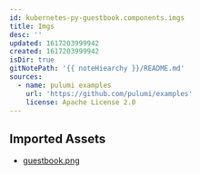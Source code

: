```yaml
---
id: kubernetes-py-guestbook.components.imgs
title: Imgs
desc: ''
updated: 1617203999942
created: 1617203999942
isDir: true
gitNotePath: '{{ noteHiearchy }}/README.md'
sources:
  - name: pulumi examples
    url: 'https://github.com/pulumi/examples'
    license: Apache License 2.0
---
```

## Imported Assets

- [guestbook.png](/assets/guestbook.png)

